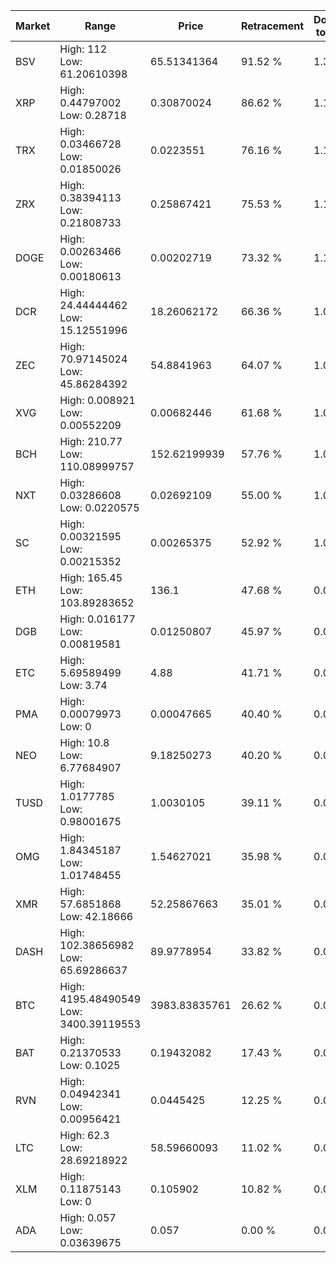 | Market | Range | Price| Retracement | Doubles to 50% |
| --- | --- | --- | --- | --- |
| BSV | High: 112<br />Low: 61.20610398 | 65.51341364 | 91.52 % | 1.32 |
| XRP | High: 0.44797002<br />Low: 0.28718 | 0.30870024 | 86.62 % | 1.19 |
| TRX | High: 0.03466728<br />Low: 0.01850026 | 0.0223551 | 76.16 % | 1.19 |
| ZRX | High: 0.38394113<br />Low: 0.21808733 | 0.25867421 | 75.53 % | 1.16 |
| DOGE | High: 0.00263466<br />Low: 0.00180613 | 0.00202719 | 73.32 % | 1.10 |
| DCR | High: 24.44444462<br />Low: 15.12551996 | 18.26062172 | 66.36 % | 1.08 |
| ZEC | High: 70.97145024<br />Low: 45.86284392 | 54.8841963 | 64.07 % | 1.06 |
| XVG | High: 0.008921<br />Low: 0.00552209 | 0.00682446 | 61.68 % | 1.06 |
| BCH | High: 210.77<br />Low: 110.08999757 | 152.62199939 | 57.76 % | 1.05 |
| NXT | High: 0.03286608<br />Low: 0.0220575 | 0.02692109 | 55.00 % | 1.02 |
| SC | High: 0.00321595<br />Low: 0.00215352 | 0.00265375 | 52.92 % | 1.01 |
| ETH | High: 165.45<br />Low: 103.89283652 | 136.1 | 47.68 % | 0.00 |
| DGB | High: 0.016177<br />Low: 0.00819581 | 0.01250807 | 45.97 % | 0.00 |
| ETC | High: 5.69589499<br />Low: 3.74 | 4.88 | 41.71 % | 0.00 |
| PMA | High: 0.00079973<br />Low: 0 | 0.00047665 | 40.40 % | 0.00 |
| NEO | High: 10.8<br />Low: 6.77684907 | 9.18250273 | 40.20 % | 0.00 |
| TUSD | High: 1.0177785<br />Low: 0.98001675 | 1.0030105 | 39.11 % | 0.00 |
| OMG | High: 1.84345187<br />Low: 1.01748455 | 1.54627021 | 35.98 % | 0.00 |
| XMR | High: 57.6851868<br />Low: 42.18666 | 52.25867663 | 35.01 % | 0.00 |
| DASH | High: 102.38656982<br />Low: 65.69286637 | 89.9778954 | 33.82 % | 0.00 |
| BTC | High: 4195.48490549<br />Low: 3400.39119553 | 3983.83835761 | 26.62 % | 0.00 |
| BAT | High: 0.21370533<br />Low: 0.1025 | 0.19432082 | 17.43 % | 0.00 |
| RVN | High: 0.04942341<br />Low: 0.00956421 | 0.0445425 | 12.25 % | 0.00 |
| LTC | High: 62.3<br />Low: 28.69218922 | 58.59660093 | 11.02 % | 0.00 |
| XLM | High: 0.11875143<br />Low: 0 | 0.105902 | 10.82 % | 0.00 |
| ADA | High: 0.057<br />Low: 0.03639675 | 0.057 | 0.00 % | 0.00 |
